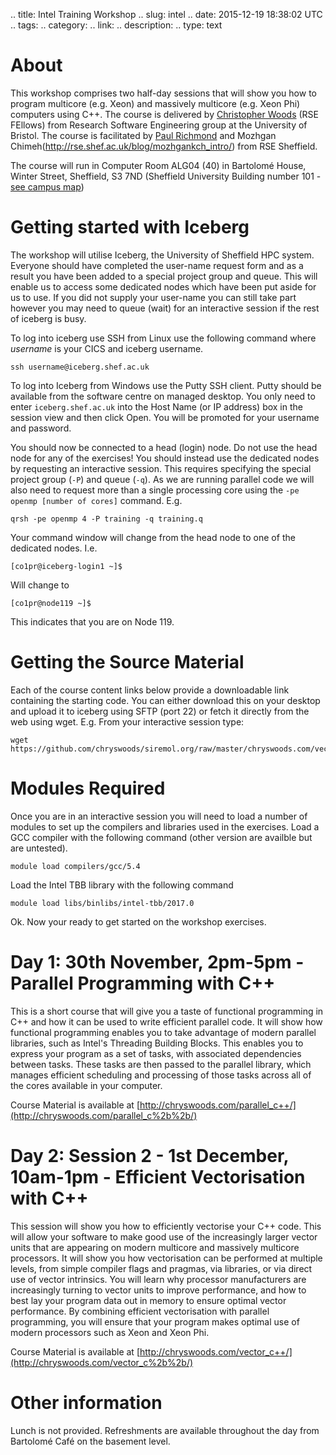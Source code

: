 .. title: Intel Training Workshop
.. slug: intel
.. date: 2015-12-19 18:38:02 UTC
.. tags:
.. category:
.. link:
.. description:
.. type: text

# About

This workshop comprises two half-day sessions that will show you how to program multicore (e.g. Xeon) and massively multicore (e.g. Xeon Phi) computers using C++. The course is delivered by [Christopher Woods](http://www.bristol.ac.uk/brissynbio/people/person/christopher-j-woods/index.html) (RSE FEllows) from Research Software Engineering group at the University of Bristol. The course is facilitated by [Paul Richmond](http://paulrichmond.shef.ac.uk/) and Mozhgan Chimeh(http://rse.shef.ac.uk/blog/mozhgankch_intro/) from RSE Sheffield.

The course will run in Computer Room ALG04 (40) in Bartolomé House, Winter Street, Sheffield, S3 7ND (Sheffield University Building number 101 - [see campus map](https://www.sheffield.ac.uk/polopoly_fs/1.656475!/file/campus-map-a-z-oct16.gif))

# Getting started with Iceberg

The workshop will utilise Iceberg, the University of Sheffield HPC system. Everyone should have completed the user-name request form and as a result you have been added to a special project group and queue. This will enable us to access some dedicated nodes which have been put aside for us to use. If you did not supply your user-name you can still take part however you may need to queue (wait) for an interactive session if the rest of iceberg is busy.

To log into iceberg use SSH from Linux use the following command where *username* is your CICS and iceberg username.

    ssh username@iceberg.shef.ac.uk
    
    
To log into Iceberg from Windows use the Putty SSH client. Putty should be available from the software centre on managed desktop. You only need to enter ```iceberg.shef.ac.uk``` into the Host Name (or IP address) box in the session view and then click Open. You will be promoted for your username and password.

You should now be connected to a head (login) node. Do not use the head node for any of the exercises! You should instead use the dedicated nodes by requesting an interactive session. This requires specifying the special project group (```-P```) and queue (```-q```). As we are running parallel code we will also need to request more than a single processing core using the ```-pe openmp [number of cores]``` command. E.g.

    qrsh -pe openmp 4 -P training -q training.q
    
Your command window will change from the head node to one of the dedicated nodes. I.e.

    [co1pr@iceberg-login1 ~]$

Will change to 

    [co1pr@node119 ~]$

This indicates that you are on Node 119. 

# Getting the Source Material

Each of the course content links below provide a downloadable link containing the starting code. You can either download this on your desktop and upload it to iceberg using SFTP (port 22) or fetch it directly from  the web using wget. E.g. From your interactive session type:

    wget https://github.com/chryswoods/siremol.org/raw/master/chryswoods.com/vector_c%2B%2B/workshop.tgz

# Modules Required

Once you are in an interactive session you will need to load a number of modules to set up the compilers and libraries used in the exercises. Load a GCC compiler with the following command (other version are availble but are untested).

    module load compilers/gcc/5.4
    
Load the Intel TBB library with the following command

    module load libs/binlibs/intel-tbb/2017.0
 
Ok. Now your ready to get started on the workshop exercises.

# Day 1: 30th November, 2pm-5pm - Parallel Programming with C++

This is a short course that will give you a taste of functional programming in C++ and how it can be used to write efficient parallel code. It will show how functional programming enables you to take advantage of modern parallel libraries, such as Intel's Threading Building Blocks. This enables you to express your program as a set of tasks, with associated dependencies between tasks. These tasks are then passed to the parallel library, which manages efficient scheduling and processing of those tasks across all of the cores available in your computer.

Course Material is available at [http://chryswoods.com/parallel_c++/](http://chryswoods.com/parallel_c%2b%2b/)

# Day 2: Session 2 - 1st December, 10am-1pm - Efficient Vectorisation with C++

This session will show you how to efficiently vectorise your C++ code. This will allow your software to make good use of the increasingly larger vector units that are appearing on modern multicore and massively multicore processors. It will show you how vectorisation can be performed at multiple levels, from simple compiler flags and pragmas, via libraries, or via direct use of vector intrinsics. You will learn why processor manufacturers are increasingly turning to vector units to improve performance, and how to best lay your program data out in memory to ensure optimal vector performance. By combining efficient vectorisation with parallel programming, you will ensure that your program makes optimal use of modern processors such as Xeon and Xeon Phi.

Course Material is available at [http://chryswoods.com/vector_c++/](http://chryswoods.com/vector_c%2b%2b/)

# Other information

Lunch is not provided. Refreshments are available throughout the day from  Bartolomé Café on the basement level.





